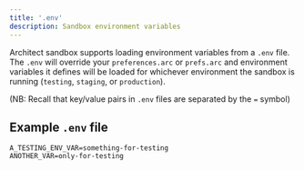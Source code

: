 ```yaml
---
title: '.env'
description: Sandbox environment variables
---
```


Architect sandbox supports loading environment variables from a `.env` file. The `.env` will override your `preferences.arc` or `prefs.arc` and environment variables it defines will be loaded for whichever environment the sandbox is running (`testing`, `staging`, or `production`).

(NB: Recall that key/value pairs in `.env` files are separated by the `=` symbol)

## Example `.env` file

```env
A_TESTING_ENV_VAR=something-for-testing
ANOTHER_VAR=only-for-testing
```
